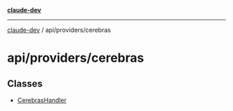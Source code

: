 [**claude-dev**](../../../README.md)

***

[claude-dev](../../../README.md) / api/providers/cerebras

# api/providers/cerebras

## Classes

- [CerebrasHandler](classes/CerebrasHandler.md)
